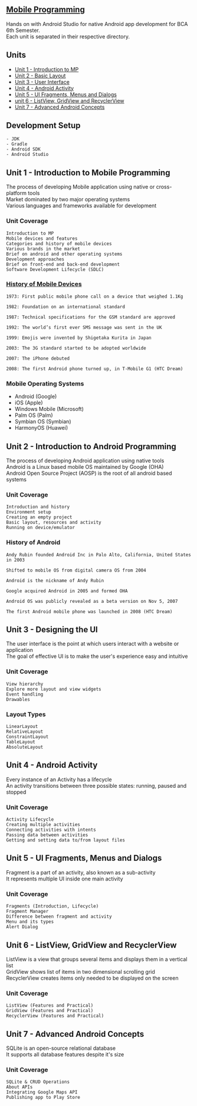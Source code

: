 ## [Mobile Programming](https://yubinkarki.notion.site/Mobile-Programming-4a78b1019b5a427cacc09e9ad90e94ca) 

Hands on with Android Studio for native Android app development for BCA 6th Semester.  
Each unit is separated in their respective directory.  

## Units

- [Unit 1 - Introduction to MP](#unit-1---introduction-to-mobile-programming)
- [Unit 2 - Basic Layout](#unit-2---introduction-to-android-programming)
- [Unit 3 - User Interface](#unit-3---designing-the-ui)
- [Unit 4 - Android Activity](#unit-4---android-activity)
- [Unit 5 - UI Fragments, Menus and Dialogs](#unit-5---ui-fragments-menus-and-dialogs)
- [unit 6 - ListView, GridView and RecyclerView](#unit-6---listview-gridview-and-recyclerview)
- [Unit 7 - Advanced Android Concepts](#unit-7---advanced-android-concepts)

## Development Setup

```
- JDK
- Gradle
- Android SDK
- Android Studio
```

## Unit 1 - Introduction to Mobile Programming

The process of developing Mobile application using native or cross-platform tools  
Market dominated by two major operating systems  
Various languages and frameworks available for development  

### Unit Coverage

```
Introduction to MP
Mobile devices and features
Categories and history of mobile devices
Various brands in the market
Brief on android and other operating systems
Development approaches
Brief on front-end and back-end development
Software Development Lifecycle (SDLC)
```

### [History of Mobile Devices](https://www.uswitch.com/mobiles/guides/history-of-mobile-phones/#:~:text=Mobile%20phones%20were%20invented%20as,the%20emergency%20services%20to%20communicate)

```
1973: First public mobile phone call on a device that weighed 1.1Kg

1982: Foundation on an international standard

1987: Technical specifications for the GSM standard are approved

1992: The world’s first ever SMS message was sent in the UK

1999: Emojis were invented by Shigetaka Kurita in Japan

2003: The 3G standard started to be adopted worldwide

2007: The iPhone debuted

2008: The first Android phone turned up, in T-Mobile G1 (HTC Dream)
```

### Mobile Operating Systems

- Android (Google)
- iOS (Apple)
- Windows Mobile (Microsoft)
- Palm OS (Palm)
- Symbian OS (Symbian)
- HarmonyOS (Huawei)

## Unit 2 - Introduction to Android Programming

The process of developing Android application using native tools  
Android is a Linux based mobile OS maintained by Google (OHA)  
Android Open Source Project (AOSP) is the root of all android based systems  

### Unit Coverage

```
Introduction and history
Environment setup
Creating an empty project
Basic layout, resources and activity
Running on device/emulator
```

### History of Android

```
Andy Rubin founded Android Inc in Palo Alto, California, United States in 2003

Shifted to mobile OS from digital camera OS from 2004

Android is the nickname of Andy Rubin

Google acquired Android in 2005 and formed OHA

Android OS was publicly revealed as a beta version on Nov 5, 2007

The first Android mobile phone was launched in 2008 (HTC Dream)
```

## Unit 3 - Designing the UI

The user interface is the point at which users interact with a website or application  
The goal of effective UI is to make the user's experience easy and intuitive  

### Unit Coverage

```
View hierarchy
Explore more layout and view widgets
Event handling
Drawables
```

### Layout Types

```
LinearLayout
RelativeLayout
ConstraintLayout
TableLayout
AbsoluteLayout
```

## Unit 4 - Android Activity

Every instance of an Activity has a lifecycle  
An activity transitions between three possible states: running, paused and stopped  

### Unit Coverage

```
Activity Lifecycle
Creating multiple activities
Connecting activities with intents
Passing data between activities
Getting and setting data to/from layout files
```

## Unit 5 - UI Fragments, Menus and Dialogs

Fragment is a part of an activity, also known as a sub-activity  
It represents multiple UI inside one main activity  

### Unit Coverage

```
Fragments (Introduction, Lifecycle)
Fragment Manager
Difference between fragment and activity
Menu and its types
Alert Dialog
```

## Unit 6 - ListView, GridView and RecyclerView

ListView is a view that groups several items and displays them in a vertical list  
GridView shows list of items in two dimensional scrolling grid  
RecyclerView creates items only needed to be displayed on the screen  

### Unit Coverage

```
ListView (Features and Practical)
GridView (Features and Practical)
RecyclerView (Features and Practical)
```

## Unit 7 - Advanced Android Concepts

SQLite is an open-source relational database  
It supports all database features despite it's size  

### Unit Coverage

```
SQLite & CRUD Operations
About APIs
Integrating Google Maps API
Publishing app to Play Store
```

